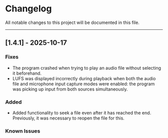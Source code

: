 # Changelog

All notable changes to this project will be documented in this file.

---
## [1.4.1] - 2025-10-17

### Fixes
- The program crashed when trying to play an audio file without selecting it beforehand.
- LUFS was displayed incorrectly during playback when both the audio file and microphone input capture modes were enabled: the program was picking up input from both sources simultaneously.

### Added
- Added functionality to seek a file even after it has reached the end. Previously, it was necessary to reopen the file for this.

### Known Issues
